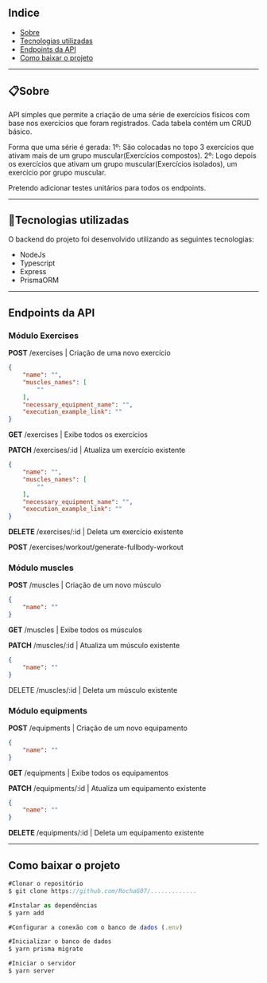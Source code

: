 ## Indice

- [Sobre](#-sobre)
- [Tecnologias utilizadas](#-tecnologias-utilizadas)
- [Endpoints da API](#-endpoints-da-API)
- [Como baixar o projeto](#-como-baixar-o-projeto)

---

## 📋Sobre

API simples que permite a criação de uma série de exercícios físicos com base nos exercícios que foram registrados.
Cada tabela contém um CRUD básico.

Forma que uma série é gerada: 
1º: São colocadas no topo 3 exercícios que ativam mais de um grupo muscular(Exercícios compostos).
2º: Logo depois os exercícios que ativam um grupo muscular(Exercícios isolados), um exercício por grupo muscular.

Pretendo adicionar testes unitários para todos os endpoints.

---

## 📌Tecnologias utilizadas

O backend do projeto foi desenvolvido utilizando as seguintes tecnologias:

- NodeJs
- Typescript
- Express
- PrismaORM


---

## Endpoints da API

### Módulo Exercises
**POST** /exercises | Criação de uma novo exercício
```json
{
	"name": "",
	"muscles_names": [
		""
	],
	"necessary_equipment_name": "",
	"execution_example_link": ""
}
```

**GET** /exercises | Exibe todos os exercícios

**PATCH** /exercises/:id | Atualiza um exercício existente
```json
{
	"name": "",
	"muscles_names": [
		""
	],
	"necessary_equipment_name": "",
	"execution_example_link": ""
}
```

**DELETE** /exercises/:id | Deleta um exercício existente

**POST** /exercises/workout/generate-fullbody-workout 

### Módulo muscles
**POST** /muscles | Criação de um novo músculo
```json
{
	"name": ""
}
```

**GET** /muscles | Exibe todos os músculos

**PATCH** /muscles/:id | Atualiza um músculo existente
```json
{
	"name": ""
}
```

DELETE /muscles/:id | Deleta um músculo existente

### Módulo equipments
**POST** /equipments | Criação de um novo equipamento
```json
{
	"name": ""
}
```

**GET** /equipments | Exibe todos os equipamentos

**PATCH** /equipments/:id | Atualiza um equipamento existente
```json
{
	"name": ""
}
```

**DELETE** /equipments/:id | Deleta um equipamento existente

---

## Como baixar o projeto

```jsx
#Clonar o repositório
$ git clone https://github.com/RochaG07/.............

#Instalar as dependências
$ yarn add

#Configurar a conexão com o banco de dados (.env)

#Inicializar o banco de dados
$ yarn prisma migrate

#Iniciar o servidor
$ yarn server
```